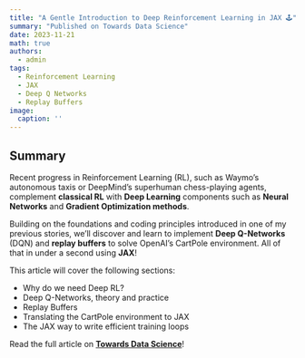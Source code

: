 ```yaml
---
title: "A Gentle Introduction to Deep Reinforcement Learning in JAX 🕹️"
summary: "Published on Towards Data Science"
date: 2023-11-21
math: true
authors:
  - admin
tags:
  - Reinforcement Learning
  - JAX
  - Deep Q Networks
  - Replay Buffers
image:
  caption: ''
---
```


## Summary

Recent progress in Reinforcement Learning (RL), such as Waymo’s autonomous taxis or DeepMind’s superhuman chess-playing agents, complement **classical RL** with **Deep Learning** components such as **Neural Networks** and **Gradient Optimization methods**.

Building on the foundations and coding principles introduced in one of my previous stories, we’ll discover and learn to implement **Deep Q-Networks** (DQN) and **replay buffers** to solve OpenAI’s CartPole environment. All of that in under a second using **JAX**!

This article will cover the following sections:
- Why do we need Deep RL?
- Deep Q-Networks, theory and practice
- Replay Buffers
- Translating the CartPole environment to JAX
- The JAX way to write efficient training loops

Read the full article on [**Towards Data Science**](https://towardsdatascience.com/a-gentle-introduction-to-deep-reinforcement-learning-in-jax-c1e45a179b92/)!